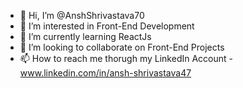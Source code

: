 - 👋 Hi, I’m @AnshShrivastava70
- 👀 I’m interested in Front-End Development
- 🌱 I’m currently learning ReactJs
- 💞️ I’m looking to collaborate on Front-End Projects
- 📫 How to reach me thorugh my LinkedIn Account - www.linkedin.com/in/ansh-shrivastava47

<!---
AnshShrivastava70/AnshShrivastava70 is a ✨ special ✨ repository because its `README.md` (this file) appears on your GitHub profile.
You can click the Preview link to take a look at your changes.
--->

